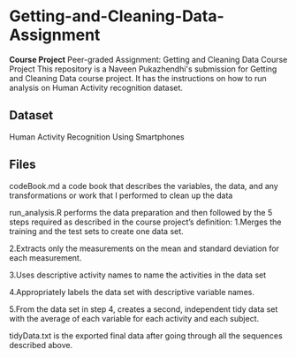 # Getting-and-Cleaning-Data-Assignment
**Course Project**
Peer-graded Assignment: Getting and Cleaning Data Course Project
This repository is a Naveen Pukazhendhi's submission for Getting and Cleaning Data course project. It has the instructions on how to run analysis on Human Activity recognition dataset.

## Dataset
Human Activity Recognition Using Smartphones

## Files
codeBook.md a code book that describes the variables, the data, and any transformations or work that I performed to clean up the data

run_analysis.R performs the data preparation and then followed by the 5 steps required as described in the course project’s definition:
1.Merges the training and the test sets to create one data set.

2.Extracts only the measurements on the mean and standard deviation for each measurement.

3.Uses descriptive activity names to name the activities in the data set

4.Appropriately labels the data set with descriptive variable names.

5.From the data set in step 4, creates a second, independent tidy data set with the average of each variable for each activity and each subject.
  
tidyData.txt is the exported final data after going through all the sequences described above.
